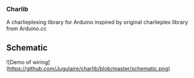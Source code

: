 ### Charlib

A charlieplexing library for Arduino inspired by original charlieplex library from Arduino.cc

## Schematic 

![Demo of wiring] (https://github.com/Jugulaire/charlib/blob/master/schematic.png)
